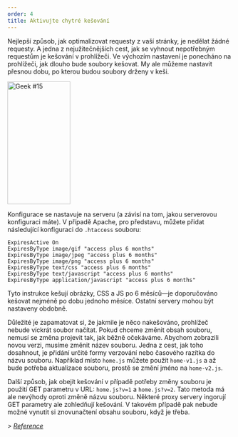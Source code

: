 ```yaml
---
order: 4
title: Aktivujte chytré kešování
---
```


Nejlepší způsob, jak optimalizovat requesty z vaší stránky, je nedělat žádné requesty. A jedna z nejužitečnějších cest, jak se vyhnout nepotřebným requestům je kešování v prohlížeči. Ve výchozím nastavení je ponecháno na prohlížeči, jak dlouho bude soubory kešovat. My ale můžeme nastavit přesnou dobu, po kterou budou soubory drženy v keši.

<div class="img-right">
  <img id="geek-15" class="icos-geek" src="http://browserdiet.com/img/15.png" alt="Geek #15" width="141" height="275" />
</div>

Konfigurace se nastavuje na serveru (a závisí na tom, jakou serverovou konfiguraci máte). V případě Apache, pro představu, můžete přidat následující konfiguraci do `.htaccess` souboru:

```
ExpiresActive On
ExpiresByType image/gif "access plus 6 months"
ExpiresByType image/jpeg "access plus 6 months"
ExpiresByType image/png "access plus 6 months"
ExpiresByType text/css "access plus 6 months"
ExpiresByType text/javascript "access plus 6 months"
ExpiresByType application/javascript "access plus 6 months"
```

Tyto instrukce kešují obrázky, CSS a JS po 6 měsíců&mdash;je doporučováno kešovat nejméně po dobu jednoho měsíce. Ostatní servery mohou být nastaveny obdobně.

Důležité je zapamatovat si, že jakmile je něco nakešováno, prohlížeč nebude víckrát soubor načítat. Pokud chceme změnit obsah souboru, nemusí se změna projevit tak, jak běžně očekáváme. Abychom zobrazili novou verzi, musíme změnit název souboru. Jedna z cest, jak toho dosahnout, je přidání určité formy verzování nebo časového razítka do názvu souboru. Například místo `home.js` můžete použít `home-v1.js` a až bude potřeba aktualizace souboru, prostě se změní jméno na `home-v2.js`.

Další způsob, jak obejít kešování v případě potřeby změny souboru je použití GET parametru v URL: `home.js?v=1` a `home.js?v=2`. Tato metoda má ale nevýhody oproti změně názvu souboru. Některé proxy servery ingorují GET parametry ale zohledňují kešování. V takovém případě pak nebude možné vynutit si znovunačtení obsahu souboru, když je třeba.

*> [Reference](https://github.com/zenorocha/browser-diet/wiki/References#enable-smart-caching)*